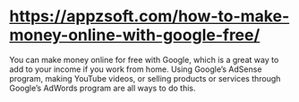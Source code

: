 # https://appzsoft.com/how-to-make-money-online-with-google-free/
You can make money online for free with Google, which is a great way to add to your income if you work from home. Using Google’s AdSense program, making YouTube videos, or selling products or services through Google’s AdWords program are all ways to do this.
